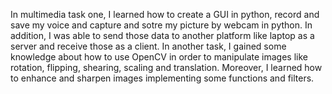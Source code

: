 In multimedia task one, I learned how to create a GUI in python, record and save my voice and capture and sotre my picture by webcam in python. In addition, I was able to send those data to another platform like laptop as a server and receive those as a client. 
In another task, I gained some knowledge about how to use OpenCV in order to manipulate images like rotation, flipping, shearing, scaling and translation. Moreover, I learned how to enhance and sharpen images implementing some functions and filters.
